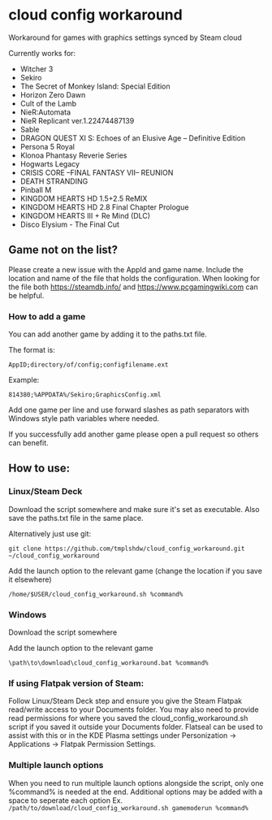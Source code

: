 # cloud config workaround
Workaround for games with graphics settings synced by Steam cloud

Currently works for:
* Witcher 3
* Sekiro
* The Secret of Monkey Island: Special Edition
* Horizon Zero Dawn
* Cult of the Lamb
* NieR:Automata
* NieR Replicant ver.1.22474487139
* Sable
* DRAGON QUEST XI S: Echoes of an Elusive Age – Definitive Edition
* Persona 5 Royal
* Klonoa Phantasy Reverie Series
* Hogwarts Legacy
* CRISIS CORE –FINAL FANTASY VII– REUNION
* DEATH STRANDING
* Pinball M
* KINGDOM HEARTS HD 1.5+2.5 ReMIX
* KINGDOM HEARTS HD 2.8 Final Chapter Prologue
* KINGDOM HEARTS III + Re Mind (DLC)
* Disco Elysium - The Final Cut

## Game not on the list?
Please create a new issue with the AppId and game name.
Include the location and name of the file that holds the configuration. When looking for the file both https://steamdb.info/ and https://www.pcgamingwiki.com can be helpful.

### How to add a game
You can add another game by adding it to the paths.txt file.

The format is:

	AppID;directory/of/config;configfilename.ext
	
Example:

	814380;%APPDATA%/Sekiro;GraphicsConfig.xml

Add one game per line and use forward slashes as path separators with Windows style path variables where needed.

If you successfully add another game please open a pull request so others can benefit.

## How to use:

### Linux/Steam Deck

Download the script somewhere and make sure it's set as executable.
Also save the paths.txt file in the same place.

Alternatively just use git:

	git clone https://github.com/tmplshdw/cloud_config_workaround.git ~/cloud_config_workaround

Add the launch option to the relevant game (change the location if you save it elsewhere)

`/home/$USER/cloud_config_workaround.sh %command%`


### Windows

Download the script somewhere

Add the launch option to the relevant game

`\path\to\download\cloud_config_workaround.bat %command%`


### If using Flatpak version of Steam:
Follow Linux/Steam Deck step and ensure you give the Steam Flatpak read/write access to your Documents folder. You may also need to provide read permissions for where you saved the cloud_config_workaround.sh script if you saved it outside your Documents folder. 
Flatseal can be used to assist with this or in the KDE Plasma settings under Personization -> Applications -> Flatpak Permission Settings.

### Multiple launch options
When you need to run multiple launch options alongside the script, only one %command% is needed at the end. Additional options may be added with a space to seperate each option
Ex.
`/path/to/download/cloud_config_workaround.sh gamemoderun %command%`

